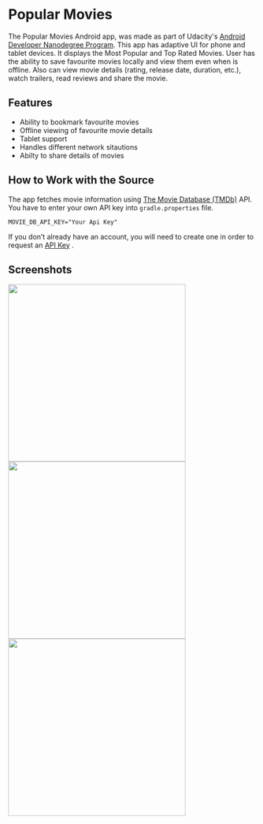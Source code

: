 # Popular Movies
The Popular Movies Android app, was made as part of Udacity's [Android Developer Nanodegree Program](https://www.udacity.com/course/android-developer-nanodegree-by-google--nd801).
This app has adaptive UI for phone and tablet devices. It displays the Most Popular and Top Rated Movies.
User has the ability to save favourite movies locally and view them even when is offline.
Also can view movie details (rating, release date, duration, etc.), watch trailers, read reviews and share the movie.

## Features
 - Ability to bookmark favourite movies
 - Offline viewing of favourite movie details
 - Tablet support
 - Handles different network sitautions
 - Abilty to share details of movies
 
 ## How to Work with the Source
The app fetches movie information using [The Movie Database (TMDb)](https://www.themoviedb.org/documentation/api) API.
You have to enter your own API key into `gradle.properties` file.

```gradle.properties
MOVIE_DB_API_KEY="Your Api Key"
```

If you don’t already have an account, you will need to create one in order to request an [API Key](https://www.themoviedb.org/documentation/api) .

## Screenshots
<img src="https://raw.githubusercontent.com/SubhrajyotiSen/Popular-Movies-2/master/screenshots/d2.png" width="360">
<img src="https://raw.githubusercontent.com/SubhrajyotiSen/Popular-Movies-2/master/screenshots/d3.png" width="360">
<img src="https://raw.githubusercontent.com/SubhrajyotiSen/Popular-Movies-2/master/screenshots/d4.png" width="360">
